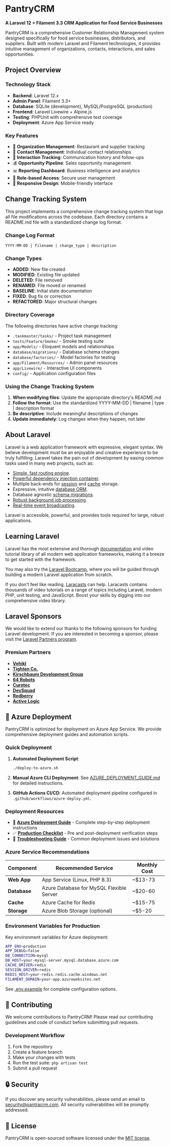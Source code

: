 # PantryCRM

**A Laravel 12 + Filament 3.3 CRM Application for Food Service Businesses**

PantryCRM is a comprehensive Customer Relationship Management system designed specifically for food service businesses, distributors, and suppliers. Built with modern Laravel and Filament technologies, it provides intuitive management of organizations, contacts, interactions, and sales opportunities.

## Project Overview

### Technology Stack
- **Backend**: Laravel 12.x
- **Admin Panel**: Filament 3.3+
- **Database**: SQLite (development), MySQL/PostgreSQL (production)
- **Frontend**: Laravel Livewire + Alpine.js
- **Testing**: PHPUnit with comprehensive test coverage
- **Deployment**: Azure App Service ready

### Key Features
- 🏢 **Organization Management**: Restaurant and supplier tracking
- 👥 **Contact Management**: Individual contact relationships  
- 💬 **Interaction Tracking**: Communication history and follow-ups
- 💰 **Opportunity Pipeline**: Sales opportunity management
- 📊 **Reporting Dashboard**: Business intelligence and analytics
- 🔐 **Role-based Access**: Secure user management
- 📱 **Responsive Design**: Mobile-friendly interface

## Change Tracking System

This project implements a comprehensive change tracking system that logs all file modifications across the codebase. Each directory contains a README.md file with a standardized change log format.

### Change Log Format
```
YYYY-MM-DD | filename | change_type | description
```

### Change Types
- **ADDED**: New file created
- **MODIFIED**: Existing file updated
- **DELETED**: File removed
- **RENAMED**: File moved or renamed
- **BASELINE**: Initial state documentation
- **FIXED**: Bug fix or correction
- **REFACTORED**: Major structural changes

### Directory Coverage
The following directories have active change tracking:
- `.taskmaster/tasks/` - Project task management
- `tests/Feature/Smoke/` - Smoke testing suite  
- `app/Models/` - Eloquent models and relationships
- `database/migrations/` - Database schema changes
- `database/factories/` - Model factories for testing
- `app/Filament/Resources/` - Admin panel resources
- `app/Livewire/` - Interactive UI components
- `config/` - Application configuration files

### Using the Change Tracking System
1. **When modifying files**: Update the appropriate directory's README.md
2. **Follow the format**: Use the standardized YYYY-MM-DD | filename | type | description format
3. **Be descriptive**: Include meaningful descriptions of changes
4. **Update immediately**: Log changes when they happen, not later

## About Laravel

Laravel is a web application framework with expressive, elegant syntax. We believe development must be an enjoyable and creative experience to be truly fulfilling. Laravel takes the pain out of development by easing common tasks used in many web projects, such as:

- [Simple, fast routing engine](https://laravel.com/docs/routing).
- [Powerful dependency injection container](https://laravel.com/docs/container).
- Multiple back-ends for [session](https://laravel.com/docs/session) and [cache](https://laravel.com/docs/cache) storage.
- Expressive, intuitive [database ORM](https://laravel.com/docs/eloquent).
- Database agnostic [schema migrations](https://laravel.com/docs/migrations).
- [Robust background job processing](https://laravel.com/docs/queues).
- [Real-time event broadcasting](https://laravel.com/docs/broadcasting).

Laravel is accessible, powerful, and provides tools required for large, robust applications.

## Learning Laravel

Laravel has the most extensive and thorough [documentation](https://laravel.com/docs) and video tutorial library of all modern web application frameworks, making it a breeze to get started with the framework.

You may also try the [Laravel Bootcamp](https://bootcamp.laravel.com), where you will be guided through building a modern Laravel application from scratch.

If you don't feel like reading, [Laracasts](https://laracasts.com) can help. Laracasts contains thousands of video tutorials on a range of topics including Laravel, modern PHP, unit testing, and JavaScript. Boost your skills by digging into our comprehensive video library.

## Laravel Sponsors

We would like to extend our thanks to the following sponsors for funding Laravel development. If you are interested in becoming a sponsor, please visit the [Laravel Partners program](https://partners.laravel.com).

### Premium Partners

- **[Vehikl](https://vehikl.com)**
- **[Tighten Co.](https://tighten.co)**
- **[Kirschbaum Development Group](https://kirschbaumdevelopment.com)**
- **[64 Robots](https://64robots.com)**
- **[Curotec](https://www.curotec.com/services/technologies/laravel)**
- **[DevSquad](https://devsquad.com/hire-laravel-developers)**
- **[Redberry](https://redberry.international/laravel-development)**
- **[Active Logic](https://activelogic.com)**

## 🚀 Azure Deployment

PantryCRM is optimized for deployment on Azure App Service. We provide comprehensive deployment guides and automation scripts.

### Quick Deployment

1. **Automated Deployment Script**:
   ```bash
   ./deploy-to-azure.sh
   ```

2. **Manual Azure CLI Deployment**:
   See [AZURE_DEPLOYMENT_GUIDE.md](AZURE_DEPLOYMENT_GUIDE.md) for detailed instructions.

3. **GitHub Actions CI/CD**:
   Automated deployment pipeline configured in `.github/workflows/azure-deploy.yml`.

### Deployment Resources

- 📖 **[Azure Deployment Guide](AZURE_DEPLOYMENT_GUIDE.md)** - Complete step-by-step deployment instructions
- ✅ **[Production Checklist](PRODUCTION_CHECKLIST.md)** - Pre and post-deployment verification steps
- 🔧 **[Troubleshooting Guide](TROUBLESHOOTING.md)** - Common deployment issues and solutions

### Azure Service Recommendations

| Component | Recommended Service | Monthly Cost |
|-----------|-------------------|--------------|
| **Web App** | App Service (Linux, PHP 8.3) | ~$13-73 |
| **Database** | Azure Database for MySQL Flexible Server | ~$20-60 |
| **Cache** | Azure Cache for Redis | ~$15-75 |
| **Storage** | Azure Blob Storage (optional) | ~$5-20 |

### Environment Variables for Production

Key environment variables for Azure deployment:

```bash
APP_ENV=production
APP_DEBUG=false
DB_CONNECTION=mysql
DB_HOST=your-mysql-server.mysql.database.azure.com
CACHE_DRIVER=redis
SESSION_DRIVER=redis
REDIS_HOST=your-redis.redis.cache.windows.net
FILAMENT_DOMAIN=your-app.azurewebsites.net
```

See [.env.example](.env.example) for complete configuration options.

## 🤝 Contributing

We welcome contributions to PantryCRM! Please read our contributing guidelines and code of conduct before submitting pull requests.

### Development Workflow

1. Fork the repository
2. Create a feature branch
3. Make your changes with tests
4. Run the test suite: `php artisan test`
5. Submit a pull request

## 🔒 Security

If you discover any security vulnerabilities, please send an email to [security@pantracrm.com](mailto:security@pantracrm.com). All security vulnerabilities will be promptly addressed.

## 📄 License

PantryCRM is open-sourced software licensed under the [MIT license](https://opensource.org/licenses/MIT).
